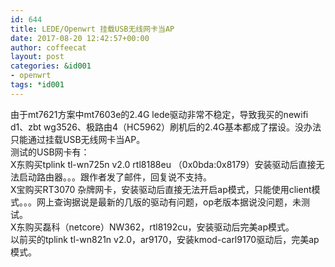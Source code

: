 ```yaml
---
id: 644
title: LEDE/Openwrt 挂载USB无线网卡当AP
date: 2017-08-20 12:42:57+00:00
author: coffeecat
layout: post
categories: &id001
- openwrt
tags: *id001
---
```

由于mt7621方案中mt7603e的2.4G lede驱动非常不稳定，导致我买的newifi d1、zbt wg3526、极路由4（HC5962）刷机后的2.4G基本都成了摆设。没办法只能通过挂载USB无线网卡当AP。  
测试的USB网卡有：  
X东购买tplink tl-wn725n v2.0 rtl8188eu （0x0bda:0x8179）安装驱动后直接无法启动路由器。。。跟作者发了邮件，回复说不支持。  
X宝购买RT3070 杂牌网卡，安装驱动后直接无法开启ap模式，只能使用client模式。。。网上查询据说是最新的几版的驱动有问题，op老版本据说没问题，未测试。  
X东购买磊科（netcore）NW362，rtl8192cu，安装驱动后完美ap模式。  
以前买的tplink tl-wn821n v2.0，ar9170，安装kmod-carl9170驱动后，完美ap模式。